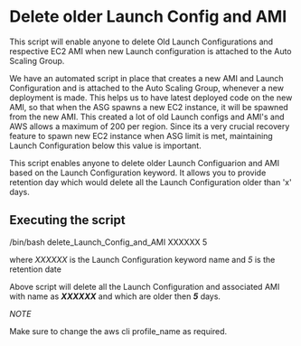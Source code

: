 # Delete older Launch Config and AMI 

This script will enable anyone to delete Old Launch Configurations and respective EC2 AMI when new Launch configuration is attached to the Auto Scaling Group. 

We have an automated script in place that creates a new AMI and Launch Configuration and is attached to the Auto Scaling Group, whenever a new deployment is made. This helps us to have latest deployed code on the new AMI, so that when the ASG spawns a new EC2 instance, it will be spawned from the new AMI. This created a lot of old Launch configs and AMI's and AWS allows a maximum of 200 per region. Since its a very crucial recovery feature to spawn new EC2 instance when ASG limit is met, maintaining Launch Configuration below this value is important.

This script enables anyone to delete older Launch Configuarion and AMI based on the Launch Configuration keyword. It allows you to provide retention day which would delete all the Launch Configuration older than 'x' days.

## Executing the script

/bin/bash delete_Launch_Config_and_AMI XXXXXX 5

where *XXXXXX* is the Launch Configuration keyword name
and *5* is the retention date

Above script will delete all the Launch Configuration and associated AMI with name as ***XXXXXX*** and which are older then ***5*** days.

*NOTE*

Make sure to change the aws cli profile_name as required.